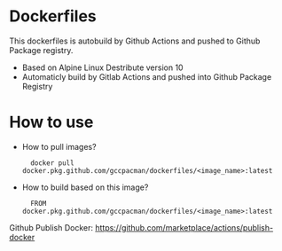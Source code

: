 # Dockerfiles

This dockerfiles is autobuild by Github Actions and pushed to Github Package registry. 

- Based on Alpine Linux Destribute version 10
- Automaticly build by Gitlab Actions and pushed into Github Package Registry

# How to use

- How to pull images?

        docker pull docker.pkg.github.com/gccpacman/dockerfiles/<image_name>:latest

- How to build based on this image?

        FROM docker.pkg.github.com/gccpacman/dockerfiles/<image_name>:latest

Github Publish Docker:
https://github.com/marketplace/actions/publish-docker
